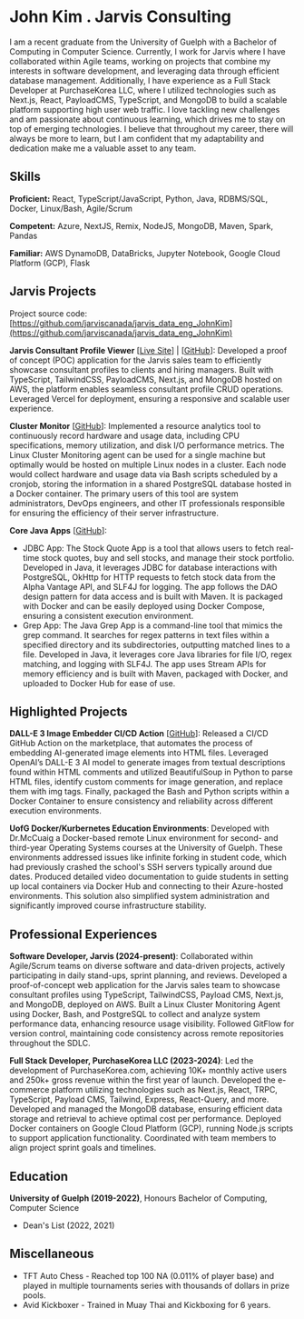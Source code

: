 # John Kim . Jarvis Consulting

I am a recent graduate from the University of Guelph with a Bachelor of Computing in Computer Science. Currently, I work for Jarvis where I have collaborated within Agile teams, working on projects that combine my interests in software development, and leveraging data through efficient database management. Additionally, I have experience as a Full Stack Developer at PurchaseKorea LLC, where I utilized technologies such as Next.js, React, PayloadCMS, TypeScript, and MongoDB to build a scalable platform supporting high user web traffic. I love tackling new challenges and am passionate about continuous learning, which drives me to stay on top of emerging technologies. I believe that throughout my career, there will always be more to learn, but I am confident that my adaptability and dedication make me a valuable asset to any team.

## Skills

**Proficient:** React, TypeScript/JavaScript, Python, Java, RDBMS/SQL, Docker, Linux/Bash, Agile/Scrum

**Competent:** Azure, NextJS, Remix, NodeJS, MongoDB, Maven, Spark, Pandas

**Familiar:** AWS DynamoDB, DataBricks, Jupyter Notebook, Google Cloud Platform (GCP), Flask

## Jarvis Projects

Project source code: [https://github.com/jarviscanada/jarvis_data_eng_JohnKim](https://github.com/jarviscanada/jarvis_data_eng_JohnKim)

**Jarvis Consultant Profile Viewer** [[Live Site](https://jarvis-profile-viewer.vercel.app/)] | [[GitHub](https://github.com/peanutKim/Jarvis-Profile-Viewer)]: Developed a proof of concept (POC) application for the Jarvis sales team to efficiently showcase consultant profiles to clients and hiring managers. Built with TypeScript, TailwindCSS, PayloadCMS, Next.js, and MongoDB hosted on AWS, the platform enables seamless consultant profile CRUD operations. Leveraged Vercel for deployment, ensuring a responsive and scalable user experience.

**Cluster Monitor** [[GitHub](https://github.com/jarviscanada/jarvis_data_eng_JohnKim/tree/master/linux_sql)]: Implemented a resource analytics tool to continuously record hardware and usage data, including CPU specifications, memory utilization, and disk I/O performance metrics. The Linux Cluster Monitoring agent can be used for a single machine but optimally would be hosted on multiple Linux nodes in a cluster. Each node would collect hardware and usage data via Bash scripts scheduled by a cronjob, storing the information in a shared PostgreSQL database hosted in a Docker container. The primary users of this tool are system administrators, DevOps engineers, and other IT professionals responsible for ensuring the efficiency of their server infrastructure.

**Core Java Apps** [[GitHub](https://github.com/jarviscanada/jarvis_data_eng_JohnKim/tree/master/core_java)]:

- JDBC App: The Stock Quote App is a tool that allows users to fetch real-time stock quotes, buy and sell stocks, and manage their stock portfolio. Developed in Java, it leverages JDBC for database interactions with PostgreSQL, OkHttp for HTTP requests to fetch stock data from the Alpha Vantage API, and SLF4J for logging. The app follows the DAO design pattern for data access and is built with Maven. It is packaged with Docker and can be easily deployed using Docker Compose, ensuring a consistent execution environment.
- Grep App: The Java Grep App is a command-line tool that mimics the grep command. It searches for regex patterns in text files within a specified directory and its subdirectories, outputting matched lines to a file. Developed in Java, it leverages core Java libraries for file I/O, regex matching, and logging with SLF4J. The app uses Stream APIs for memory efficiency and is built with Maven, packaged with Docker, and uploaded to Docker Hub for ease of use.

## Highlighted Projects

**DALL-E 3 Image Embedder CI/CD Action** [[GitHub](https://github.com/peanutKim/dalle3-html-image-embedder)]: Released a CI/CD GitHub Action on the marketplace, that automates the process of embedding AI-generated image elements into HTML files. Leveraged OpenAI’s DALL-E 3 AI model to generate images from textual descriptions found within HTML comments and utilized BeautifulSoup in Python to parse HTML files, identify custom comments for image generation, and replace them with img tags. Finally, packaged the Bash and Python scripts within a Docker Container to ensure consistency and reliability across different execution environments.

**UofG Docker/Kurbernetes Education Environments**: Developed with Dr.McCuaig a Docker-based remote Linux environment for second- and third-year Operating Systems courses at the University of Guelph. These environments addressed issues like infinite forking in student code, which had previously crashed the school's SSH servers typically around due dates. Produced detailed video documentation to guide students in setting up local containers via Docker Hub and connecting to their Azure-hosted environments. This solution also simplified system administration and significantly improved course infrastructure stability.

## Professional Experiences

**Software Developer, Jarvis (2024-present)**: Collaborated within Agile/Scrum teams on diverse software and data-driven projects, actively participating in daily stand-ups, sprint planning, and reviews. Developed a proof-of-concept web application for the Jarvis sales team to showcase consultant profiles using TypeScript, TailwindCSS, Payload CMS, Next.js, and MongoDB, deployed on AWS. Built a Linux Cluster Monitoring Agent using Docker, Bash, and PostgreSQL to collect and analyze system performance data, enhancing resource usage visibility. Followed GitFlow for version control, maintaining code consistency across remote repositories throughout the SDLC.

**Full Stack Developer, PurchaseKorea LLC (2023-2024)**: Led the development of PurchaseKorea.com, achieving 10K+ monthly active users and 250k+ gross revenue within the first year of launch. Developed the e-commerce platform utilizing technologies such as Next.js, React, TRPC, TypeScript, Payload CMS, Tailwind, Express, React-Query, and more. Developed and managed the MongoDB database, ensuring efficient data storage and retrieval to achieve optimal cost per performance. Deployed Docker containers on Google Cloud Platform (GCP), running Node.js scripts to support application functionality. Coordinated with team members to align project sprint goals and timelines.

## Education

**University of Guelph (2019-2022)**, Honours Bachelor of Computing, Computer Science

- Dean's List (2022, 2021)

## Miscellaneous

- TFT Auto Chess - Reached top 100 NA (0.011% of player base) and played in multiple tournaments series with thousands of dollars in prize pools.
- Avid Kickboxer - Trained in Muay Thai and Kickboxing for 6 years.

